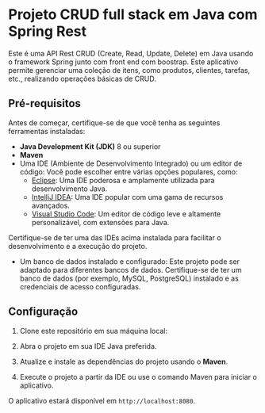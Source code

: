 # Projeto CRUD full stack em Java com Spring Rest

Este é uma API Rest CRUD (Create, Read, Update, Delete) em Java usando o framework Spring junto com front end com boostrap. Este aplicativo permite gerenciar uma coleção de itens, como produtos, clientes, tarefas, etc., realizando operações básicas de CRUD.

## Pré-requisitos

Antes de começar, certifique-se de que você tenha as seguintes ferramentas instaladas:

- **Java Development Kit (JDK)** 8 ou superior
- **Maven**
- Uma IDE (Ambiente de Desenvolvimento Integrado) ou um editor de código: Você pode escolher entre várias opções populares, como:
  - [Eclipse](https://www.eclipse.org/downloads/): Uma IDE poderosa e amplamente utilizada para desenvolvimento Java.
  - [IntelliJ IDEA](https://www.jetbrains.com/idea/download/): Uma IDE popular com uma gama de recursos avançados.
  - [Visual Studio Code](https://code.visualstudio.com/download): Um editor de código leve e altamente personalizável, com extensões para Java.
 


Certifique-se de ter uma das IDEs acima instalada para facilitar o desenvolvimento e a execução do projeto.

- Um banco de dados instalado e configurado: Este projeto pode ser adaptado para diferentes bancos de dados. Certifique-se de ter um banco de dados (por exemplo, MySQL, PostgreSQL) instalado e as credenciais de acesso configuradas.

## Configuração

1. Clone este repositório em sua máquina local:

2. Abra o projeto em sua IDE Java preferida.

3. Atualize e instale as dependências do projeto usando o **Maven**.

4. Execute o projeto a partir da IDE ou use o comando Maven para iniciar o aplicativo.


O aplicativo estará disponível em `http://localhost:8080`.
